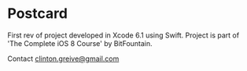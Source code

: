 Postcard
========
First rev of project developed in Xcode 6.1 using Swift.
Project is part of 'The Complete iOS 8 Course' by BitFountain.

Contact clinton.greive@gmail.com
